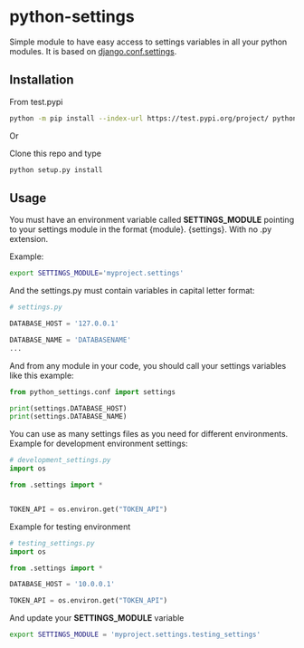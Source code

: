 # python-settings
Simple module to have easy access to settings variables in all your python modules. It is based on 
 [django.conf.settings](https://github.com/django/django/blob/stable/1.11.x/django/conf/__init__.py#L58').
 
 ## Installation
 From test.pypi
 ```bash
 python -m pip install --index-url https://test.pypi.org/project/ python_settings==0.1.2
```

Or

Clone this repo and type
```bash
python setup.py install
```

 ## Usage
 You must have an environment variable called **SETTINGS_MODULE** pointing to your settings module in the format {module}.
 {settings}. With no .py extension. 
 
 Example:
 ```bash
export SETTINGS_MODULE='myproject.settings'
```

And the settings.py must contain variables in capital letter format:
```python
# settings.py

DATABASE_HOST = '127.0.0.1'

DATABASE_NAME = 'DATABASENAME'
...
```

 
 And from any module in your code, you should call your settings variables like this example:
 ```python
from python_settings.conf import settings 

print(settings.DATABASE_HOST)
print(settings.DATABASE_NAME)
``` 


You can use as many settings files as you need for different environments.
Example for development environment settings:
```python
# development_settings.py
import os

from .settings import *


TOKEN_API = os.environ.get("TOKEN_API")


```
 
 Example for testing environment
 ```python
# testing_settings.py
import os

from .settings import *

DATABASE_HOST = '10.0.0.1'

TOKEN_API = os.environ.get("TOKEN_API")
```

And update your **SETTINGS_MODULE** variable 
 ```bash
export SETTINGS_MODULE = 'myproject.settings.testing_settings'
```
